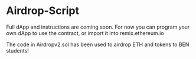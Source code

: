 # Airdrop-Script

Full dApp and instructions are coming soon.
For now you can program your own dApp to use the contract, or import it into remix.ethereum.io

The code in Airdropv2.sol has been used to airdrop ETH and tokens to BEN students!
